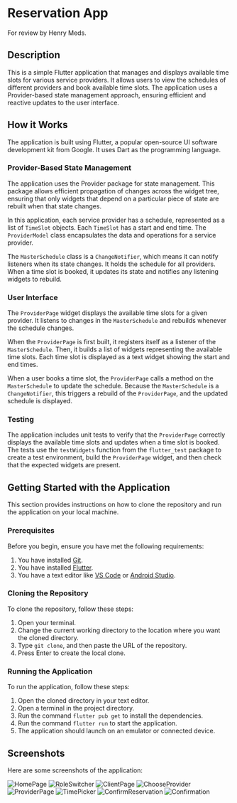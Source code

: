 # Reservation App

For review by Henry Meds.

## Description

This is a simple Flutter application that manages and displays available time slots for various service providers. It allows users to view the schedules of different providers and book available time slots. The application uses a Provider-based state management approach, ensuring efficient and reactive updates to the user interface.

## How it Works

The application is built using Flutter, a popular open-source UI software development kit from Google. It uses Dart as the programming language.

### Provider-Based State Management

The application uses the Provider package for state management. This package allows efficient propagation of changes across the widget tree, ensuring that only widgets that depend on a particular piece of state are rebuilt when that state changes.

In this application, each service provider has a schedule, represented as a list of `TimeSlot` objects. Each `TimeSlot` has a start and end time. The `ProviderModel` class encapsulates the data and operations for a service provider.

The `MasterSchedule` class is a `ChangeNotifier`, which means it can notify listeners when its state changes. It holds the schedule for all providers. When a time slot is booked, it updates its state and notifies any listening widgets to rebuild.

### User Interface

The `ProviderPage` widget displays the available time slots for a given provider. It listens to changes in the `MasterSchedule` and rebuilds whenever the schedule changes.

When the `ProviderPage` is first built, it registers itself as a listener of the `MasterSchedule`. Then, it builds a list of widgets representing the available time slots. Each time slot is displayed as a text widget showing the start and end times.

When a user books a time slot, the `ProviderPage` calls a method on the `MasterSchedule` to update the schedule. Because the `MasterSchedule` is a `ChangeNotifier`, this triggers a rebuild of the `ProviderPage`, and the updated schedule is displayed.

### Testing

The application includes unit tests to verify that the `ProviderPage` correctly displays the available time slots and updates when a time slot is booked. The tests use the `testWidgets` function from the `flutter_test` package to create a test environment, build the `ProviderPage` widget, and then check that the expected widgets are present.

## Getting Started with the Application

This section provides instructions on how to clone the repository and run the application on your local machine.

### Prerequisites

Before you begin, ensure you have met the following requirements:
1. You have installed [Git](https://git-scm.com/downloads).
2. You have installed [Flutter](https://flutter.dev/docs/get-started/install).
3. You have a text editor like [VS Code](https://code.visualstudio.com/download) or [Android Studio](https://developer.android.com/studio).

### Cloning the Repository

To clone the repository, follow these steps:

1. Open your terminal.
2. Change the current working directory to the location where you want the cloned directory.
3. Type `git clone`, and then paste the URL of the repository.
4. Press Enter to create the local clone.

### Running the Application

To run the application, follow these steps:

1. Open the cloned directory in your text editor.
2. Open a terminal in the project directory.
3. Run the command `flutter pub get` to install the dependencies.
4. Run the command `flutter run` to start the application.
5. The application should launch on an emulator or connected device.

## Screenshots

Here are some screenshots of the application:

![HomePage](assets/screenshots/HomePage.png)
![RoleSwitcher](assets/screenshots/RoleSwitcher.png)
![ClientPage](assets/screenshots/ClientPage.png)
![ChooseProvider](assets/screenshots/ChooseProvider.png)
![ProviderPage](assets/screenshots/ProviderPage.png)
![TimePicker](assets/screenshots/TimePicker.png)
![ConfirmReservation](assets/screenshots/ConfirmReservation.png)
![Confirmation](assets/screenshots/Confirmation.png)
